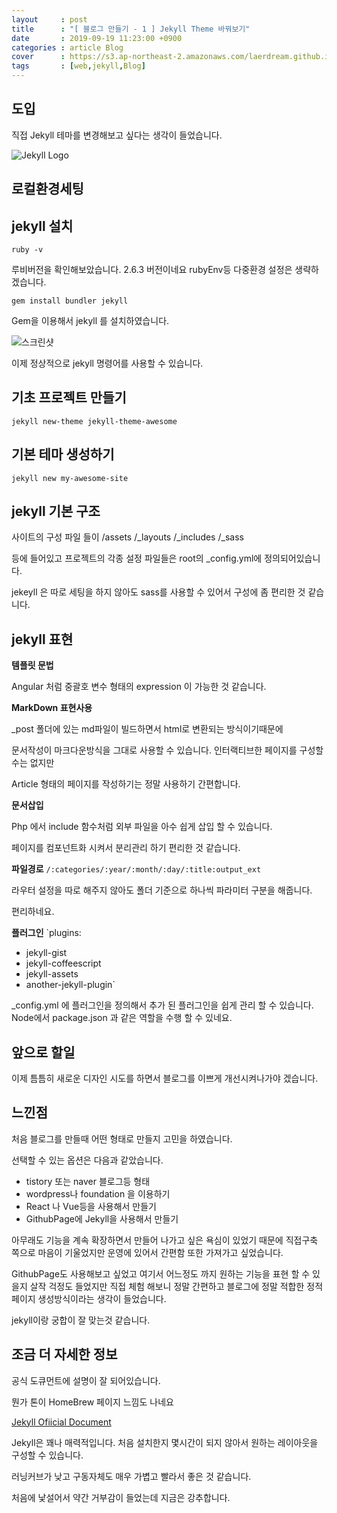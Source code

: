 ```yaml
---
layout     : post
title      : "[ 블로그 만들기 - 1 ] Jekyll Theme 바꿔보기"
date       : 2019-09-19 11:23:00 +0900
categories : article Blog
cover      : https://s3.ap-northeast-2.amazonaws.com/laerdream.github.io/cover/jekyll.jpg
tags       : [web,jekyll,Blog]
---
```


## 도입

직접 Jekyll 테마를 변경해보고 싶다는 생각이 들었습니다.

![Jekyll Logo](https://s3.ap-northeast-2.amazonaws.com/laerdream.github.io/2019-09-19/2019-09-19-jekyll1.png)

## 로컬환경세팅

## jekyll 설치
`ruby -v`

루비버전을 확인해보았습니다.
2.6.3 버전이네요
rubyEnv등 다중환경 설정은 생략하겠습니다.

`gem install bundler jekyll`

Gem을 이용해서 jekyll 를 설치하였습니다.

![스크린샷](https://s3.ap-northeast-2.amazonaws.com/laerdream.github.io/2019-09-19/2019-09-19-jekyll0.png)

이제 정상적으로 jekyll 명령어를 사용할 수 있습니다.

## 기초 프로젝트 만들기

`jekyll new-theme jekyll-theme-awesome`

## 기본 테마 생성하기

`jekyll new my-awesome-site`

## jekyll 기본 구조

사이트의 구성 파일 들이
/assets
/_layouts
/_includes
/_sass

등에 들어있고
프로젝트의 각종 설정 파일들은 root의 _config.yml에 정의되어있습니다.

jekeyll 은 따로 세팅을 하지 않아도 sass를 사용할 수 있어서 구성에 좀 편리한 것 같습니다.

## jekyll 표현

**템플릿 문법**

Angular 처럼 중괄호 변수 형태의 expression 이 가능한 것 같습니다.

**MarkDown 표현사용**

_post 폴더에 있는 md파일이 빌드하면서 html로 변환되는 방식이기때문에

문서작성이 마크다운방식을 그대로 사용할 수 있습니다. 인터랙티브한 페이지를 구성할 수는 없지만 

Article 형태의 페이지를 작성하기는 정말 사용하기 간편합니다.

**문서삽입**

Php 에서 include 함수처럼 외부 파일을 아수 쉽게 삽입 할 수 있습니다.

페이지를 컴포넌트화 시켜서 분리관리 하기 편리한 것 같습니다.

**파일경로**
`/:categories/:year/:month/:day/:title:output_ext`

라우터 설정을 따로 해주지 않아도 폴더 기준으로 하나씩 파라미터 구분을 해줍니다.

편리하네요.

**플러그인**
`plugins:
  - jekyll-gist
  - jekyll-coffeescript
  - jekyll-assets
  - another-jekyll-plugin`

_config.yml 에 플러그인을 정의해서 추가 된 플러그인을 쉽게 관리 할 수 있습니다.
Node에서 package.json 과 같은 역할을 수행 할 수 있네요.

## 앞으로 할일

이제 틈틈히 새로운 디자인 시도를 하면서 블로그를 이쁘게 개선시켜나가야 겠습니다.

## 느낀점

처음 블로그를 만들때 어떤 형태로 만들지 고민을 하였습니다.

선택할 수 있는 옵션은 다음과 같았습니다.

- tistory 또는 naver 블로그등 형태
- wordpress나 foundation 을 이용하기
- React 나 Vue등을 사용해서 만들기
- GithubPage에 Jekyll을 사용해서 만들기

아무래도 기능을 계속 확장하면서 만들어 나가고 싶은 욕심이 있었기 때문에
직접구축 쪽으로 마음이 기울었지만 운영에 있어서 간편함 또한 가져가고 싶었습니다.

GithubPage도 사용해보고 싶었고 여기서 어느정도 까지 원하는 기능을 표현 할 수 있을지 살작 걱정도 들었지만
직접 체험 해보니 정말 간편하고 블로그에 정말 적합한 정적페이지 생성방식이라는 생각이 들었습니다.

jekyll이랑 궁합이 잘 맞는것 같습니다.

## 조금 더 자세한 정보

공식 도큐먼트에 설명이 잘 되어있습니다.

뭔가 톤이 HomeBrew 페이지 느낌도 나네요

[Jekyll Ofiicial Document](https://jekyllrb-ko.github.io/docs/home/)

Jekyll은 꽤나 매력적입니다. 처음 설치한지 몇시간이 되지 않아서 원하는 레이아웃을 구성할 수 있습니다.

러닝커브가 낮고 구동자체도 매우 가볍고 빨라서 좋은 것 같습니다.

처음에 낯설어서 약간 거부감이 들었는데 지금은 강추합니다.

